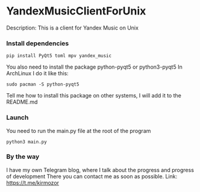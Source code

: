 # YandexMusicClientForUnix
Description: This is a client for Yandex Music on Unix

### Install dependencies

`pip install PyQt5 toml mpv yandex_music`

You also need to install the package python-pyqt5 or python3-pyqt5
In ArchLinux I do it like this:

`sudo pacman -S python-pyqt5`

Tell me how to install this package on other systems, I will add it to the README.md

### Launch

You need to run the main.py file at the root of the program

`python3 main.py`

### By the way

I have my own Telegram blog, where I talk about the progress and progress of development
There you can contact me as soon as possible.
Link: https://t.me/kirmozor